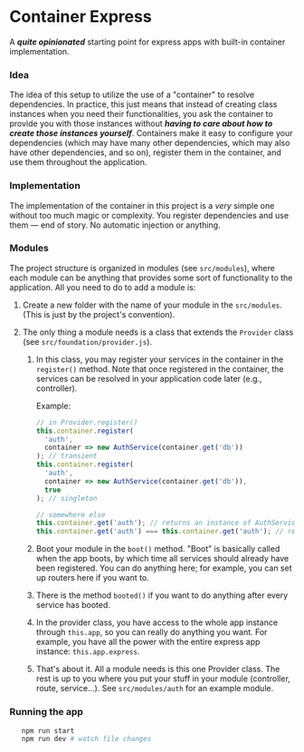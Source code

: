 # Container Express

A **_quite opinionated_** starting point for express apps with built-in container implementation.

### Idea

The idea of this setup to utilize the use of a "container" to resolve dependencies. In practice, this just means that instead of creating class instances when you need their functionalities, you ask the container to provide you with those instances without **_having to care about how to create those instances yourself_**. Containers make it easy to configure your dependencies (which may have many other dependencies, which may also have other dependencies, and so on), register them in the container, and use them throughout the application.

### Implementation

The implementation of the container in this project is a _very_ simple one without too much magic or complexity. You register dependencies and use them — end of story. No automatic injection or anything.

### Modules

The project structure is organized in modules (see `src/modules`), where each module can be anything that provides some sort of functionality to the application. All you need to do to add a module is:

1. Create a new folder with the name of your module in the `src/modules`. (This is just by the project's convention).
1. The only thing a module needs is a class that extends the `Provider` class (see `src/foundation/provider.js`).

   1. In this class, you may register your services in the container in the `register()` method. Note that once registered in the container, the services can be resolved in your application code later (e.g., controller).

      Example:

      ```javascript
      // in Provider.register()
      this.container.register(
      	'auth',
      	container => new AuthService(container.get('db'))
      ); // transient
      this.container.register(
      	'auth',
      	container => new AuthService(container.get('db')),
      	true
      ); // singleton

      // somewhere else
      this.container.get('auth'); // returns an instance of AuthService
      this.container.get('auth') === this.container.get('auth'); // returns true if singleton; else false
      ```

   1. Boot your module in the `boot()` method. "Boot" is basically called when the app boots, by which time all services should already have been registered. You can do anything here; for example, you can set up routers here if you want to.

   1. There is the method `booted()` if you want to do anything after every service has booted.

   1. In the provider class, you have access to the whole app instance through `this.app`, so you can really do anything you want. For example, you have all the power with the entire express app instance: `this.app.express`.

   1. That's about it. All a module needs is this one Provider class. The rest is up to you where you put your stuff in your module (controller, route, service...). See `src/modules/auth` for an example module.

### Running the app

```bash
   npm run start
   npm run dev # watch file changes
```
